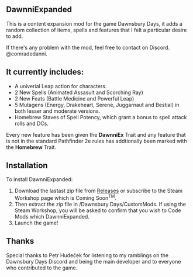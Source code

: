 ## DawnniExpanded
This is a content expansion mod for the game Dawnsbury Days, it adds a random collection of items, spells and features that I felt a particular desire to add.

If there's any problem with the mod, feel free to contact on Discord. @comradedanni.

## It currently includes:
- A univerial Leap action for characters.
- 2 New Spells (Animated Assasult and Scorching Ray)
- 2 New Feats (Battle Medicine and Powerful Leap)
- 5 Mutagens (Energy, Drakeheart, Serene, Juggarnaut and Bestial) in both lesser and moderate versions.
- Homebrew Staves of Spell Potency, which grant a bonus to spell attack rolls and DCs.

Every new feature has been given the **DawnniEx** Trait and any feature that is not in the standard Pathfinder 2e rules has addtionally been marked with the **Homebrew** Trait.

## Installation
To install DawnniExpanded:
1. Download the lastast zip file from [Releases](https://github.com/AurixVirlym/Dawnsbury.Mods.DawnniExpanded/releases) or subscribe to the Steam Workshop page which is Coming Soon<sup>TM</sup>.
2. Then extract the zip file in /Dawnsbury Days/CustomMods. If using the Steam Workshop, you will be asked to confirm that you wish to Code Mods which DawnniExpanded.
3. Launch the game!

## Thanks
Special thanks to Petr Hudeček for listening to my ramblings on the Dawnsbury Days Discord and being the main developer and to everyone who contributed to the game. 

